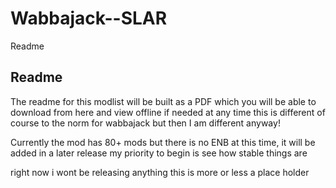 # Wabbajack--SLAR
Readme

## Readme 

The readme for this modlist will be built as a PDF which you will be able to download from here and view offline if needed at any time this is different of course to the norm for wabbajack but then I am different anyway!

Currently the mod has 80+ mods but there is no ENB at this time, it will be added in a later release my priority to begin is see how stable things are 

right now i wont be releasing anything this is more or less a place holder
